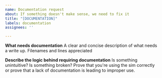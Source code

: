 ```yaml
---
name: Documentation request
about: If something doesn't make sense, we need to fix it
title: "[DOCUMENTATION]"
labels: documentation
assignees: ''

---
```


**What needs documentation**
A clear and concise description of what needs a write up. Filenames and lines appreciated

**Describe the logic behind requiring documentation**
Is something unintuitive? Is something broken? Prove that you're using the sim correctly or prove that a lack of documentation is leading to improper use.
